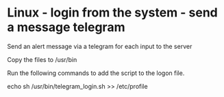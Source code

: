 Linux - login from the system - send a message telegram
=====================
Send an alert message via a telegram for each input to the server

Copy the files to /usr/bin

Run the following commands to add the script to the logon file.

echo sh /usr/bin/telegram_login.sh >> /etc/profile
